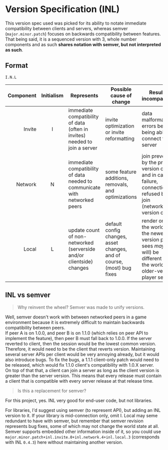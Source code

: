 # Version Specification (INL)
This version spec used was picked for its ability to notate immediate compatibility between clients and servers, whereas semver (`major.minor.patch`) focuses on backwards compatibility between features. That being said, it is a sequenced version with 3, whole number components and as such **shares notation with semver, but not interpreted as such**.

## Format
`I.N.L`

| Component | Initialism | Represents | Possible cause of change | Result of incompatibility |
| --------: | :--------: | ---------- | ---------------- | ------------------------- |
| Invite    | I          | immediate compatibility of data (often in invites) needed to join a server | invite optimization or invite reformatting | data malformation errors before being able to connect to the server |
| Network   | N          | immediate compatibility of data needed to communicate with networked peers | some feature additions, removals, and optimizations | join prevented by the pre-join version check, and in case of failure, connection refused by the join (networked) version check |
| Local     | L          | update count of non-networked (serverside and/or clientside) changes | default config changes, asset changes, and of course, (most) bug fixes | render only; the world that the newer-version player sees *may* (not will) be different from the world the older-version player sees |

##

## INL vs semver
> Why reinvent the wheel? Semver was made to unify versions.

Well, semver doesn't work with between networked peers in a game environment because it is extremely difficult to maintain backwards compatibility between peers.  
If peer A is on 1.0.0, and peer B is on 1.1.0 (which relies on peer API to implement the feature), then peer B must fall back to 1.0.0. If the server reverted to client, then the session would be the lowest common version. Therefore, it would need to be the client that reverts version. Maintaining several server APIs per client would be very annoying already, but it would also introduce bugs. To fix the bugs, a 1.1.1 client-only patch would need to be released, which would fix 1.1.0 client's compatibility with 1.0.X server.  
On top of that that, a client can join a server as long as the client version is greater than the server version. This means that every release must contain a client that is compatible with every server release at that release time.

> Is this a replacement for semver?

For this project, yes. INL very good for end-user code, but not libraries.  

For libraries, I'd suggest using semver (to represent API), but adding an INL version to it. If your library is mid-connection only, omit I. Local may seme redundant to have with semver, but remember that semver revision represents bug fixes, some of which may not change the world state at all.  
Semver supports embedded other information inside of it, so you could use `major.minor.patch+inl.invite.0+inl.network.4+inl.local.3` (corresponds with INL `0.4.3`) here without maintaining another version.

